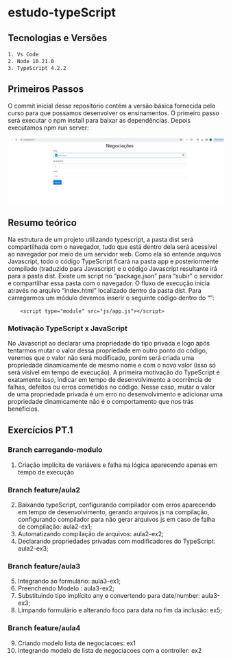 # estudo-typeScript

## Tecnologias e Versões
    1. Vs Code
    2. Node 10.21.0
    3. TypeScript 4.2.2

## Primeiros Passos

O commit inicial desse repositório contém a versão básica fornecida pelo curso para que possamos desenvolver os ensinamentos. O primeiro passo será executar o  npm install para baixar as dependências.  Depois executamos npm run server: 

<img src="assets/img1.png">

## Resumo teórico

Na estrutura de um projeto utilizando typescript, a pasta dist será compartilhada com o navegador, tudo que está dentro dela será acessível ao navegador por meio de um servidor web. Como ela só entende arquivos Javascript, todo o código TypeScript ficará na pasta app e posteriormente compilado (traduzido para Javascript) e o código Javascript resultante irá para a pasta dist. Existe um script no “package.json” para “subir” o servidor e compartilhar essa pasta com o navegador. O fluxo de execução inicia através no arquivo “index.html” localizado dentro da pasta dist. Para carregarmos um módulo devemos inserir o seguinte código dentro do “<body>”:
```
    <script type="module" src="js/app.js"></script>
``` 

### Motivação TypeScript x JavaScript
No Javascript ao declarar uma propriedade do tipo privada e logo após tentarmos mutar o valor dessa propriedade em outro ponto do código, veremos que o valor não será modificado, porém será criada uma propriedade dinamicamente de mesmo nome e com o novo valor (isso só será visível em tempo de execução). A primeira motivação do TypeScript é exatamente isso, indicar em tempo de desenvolvimento a ocorrência de falhas, defeitos ou erros cometidos no código. Nesse caso, mutar o valor de uma propriedade privada é um erro no desenvolvimento e adicionar uma propriedade dinamicamente não é o comportamento que nos trás benefícios.


## Exercícios PT.1

### Branch carregando-modulo

1) Criação implícita de variáveis e falha na lógica aparecendo apenas em tempo de execução

### Branch feature/aula2
2) Baixando typeScript, configurando compilador com erros aparecendo em tempo de desenvolvimento, gerando arquivos js na compilação, configurando compilador para não gerar arquivos js em caso de falha de compilação: aula2-ex1;
3) Automatizando compilação de arquivos: aula2-ex2;
4) Declarando propriedades privadas com modificadores do TypeScript: aula2-ex3;

### Branch feature/aula3
5) Integrando ao formulário: aula3-ex1;
6) Preenchendo Modelo : aula3-ex2;
7) Substituindo tipo implícito any e convertendo para date/number: aula3-ex3;
8) Limpando formulário e alterando foco para data no fim da inclusão: ex5;

### Branch feature/aula4
9) Criando modelo lista de negociacoes: ex1
10) Integrando modelo de lista de negociacoes com a controller: ex2
